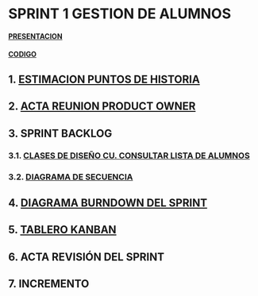 # **SPRINT 1 GESTION DE ALUMNOS**

#### [PRESENTACION](#)
#### [CODIGO](java/readme.md)

## **1.**       **[ESTIMACION PUNTOS DE HISTORIA](https://github.com/DptoSIC/Gestion_Alumnos/blob/master/SPRINTS/SPRINT1/archivos/puntos_historia.md)**

## **2.**       **[ACTA REUNION PRODUCT OWNER](https://github.com/DptoSIC/Gestion_Alumnos/blob/master/SPRINTS/SPRINT1/archivos/actaReunion.md)**  

## **3.**       **SPRINT BACKLOG**

### **3.1.**    **[CLASES DE DISEÑO CU. CONSULTAR LISTA DE ALUMNOS](https://www.draw.io/?lightbox=1&highlight=0000ff&edit=_blank&layers=1&nav=1&title=Untitled%20Diagram.drawio#Uhttps%3A%2F%2Fraw.githubusercontent.com%2FDptoSIC%2FGestion_Alumnos%2Fmaster%2FSPRINTS%2FSPRINT1%2Farchivos%2FUntitled%2520Diagram.drawio)**

### **3.2.**     **[DIAGRAMA DE SECUENCIA](https://www.draw.io/#HDptoSIC%2FGestion_Alumnos%2Fmaster%2FSPRINTS%2FSPRINT1%2Farchivos%2FDIAGRAMA%20DE%20SECUENCIA.xml)**

## **4.**       **[DIAGRAMA BURNDOWN DEL SPRINT](https://github.com/DptoSIC/Gestion_Alumnos/blob/master/SPRINTS/SPRINT1/archivos/DIAGRAMA%20BURNDOWN%20SGAL.xlsx)**

## **5.**       **[TABLERO KANBAN](https://github.com/DptoSIC/Gestion_Alumnos/projects/1)**

## **6.**      **ACTA REVISIÓN DEL SPRINT**    

## **7.**       **INCREMENTO**

